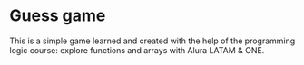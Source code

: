 # Guess game

This is a simple game learned and created with the help of the programming logic course: explore functions and arrays with Alura LATAM & ONE.
